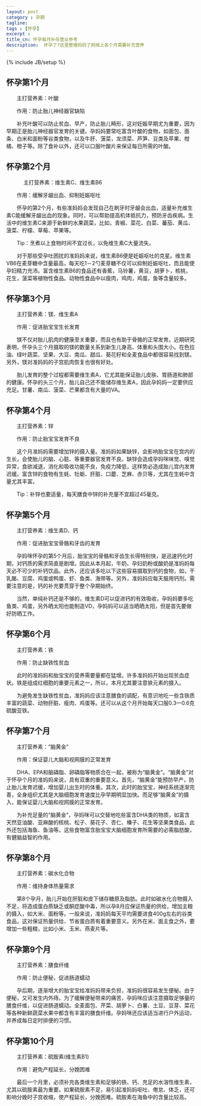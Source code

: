 ```yaml
---
layout: post
category : 孕期
tagline: 
tags : [怀孕]
excerpt : 
title_cn: 怀孕每月补存营业参考 
description:  怀孕了?这里整理妈妈了网络上各个月需要补充营养
---
```

{% include JB/setup %}

## 怀孕第1个月

　　主打营养素：叶酸 

　　作用：防止胎儿神经器官缺陷 

　　补充叶酸可以防止贫血、早产，防止胎儿畸形，这对妊娠早期尤为重要，因为早期正是胎儿神经器官发育的关键。孕妈妈要常吃富含叶酸的食物，如面包、面条、白米和面粉等谷类食物，以及牛肝、菠菜，龙须菜、芦笋、豆类及苹果、柑橘、橙子等。除了食补以外，还可以口服叶酸片来保证每日所需的叶酸。
 
## 怀孕第2个月
　 
　　主打营养素：维生素C、维生素B6 

　　作用：缓解牙龈出血、抑制妊娠呕吐 

　　怀孕的第2个月，有些准妈妈会发现自己在刷牙时牙龈会出血，适量补充维生素C能缓解牙龈出血的现象。同时，可以帮助提高机体抵抗力，预防牙齿疾病。生活中的维生素C来源于新鲜的水果蔬菜，比如，青椒、菜花、白菜、蕃茄、黄瓜、菠菜、柠檬、草莓、苹果等。
 
　　Tip：烹煮以上食物时间不宜过长，以免维生素C大量流失。 

　　对于那些受孕吐困扰的准妈妈来说，维生素B6便是妊娠呕吐的克星。维生素VB6在麦芽糖中含量最高，每天吃1－2勺麦芽糖不仅可以抑制妊娠呕吐，而且能使孕妇精力充沛。富含维生素B6的食品还有香蕉，马铃薯，黄豆，胡萝卜，核桃，花生，菠菜等植物性食品。动物性食品中以瘦肉，鸡肉，鸡蛋，鱼等含量较多。
 
## 怀孕第3个月 

　　主打营养素：镁、维生素A 

　　作用：促进胎宝宝生长发育 

　　镁不仅对胎儿肌肉的健康至关重要，而且也有助于骨骼的正常发育。近期研究表明，怀孕头三个月摄取的镁的数量关系到新生儿身高、体重和头围大小。在色拉油、绿叶蔬菜、坚果、大豆、南瓜、甜瓜、葵花籽和全麦食品中都很容易找到镁。另外，镁对准妈妈的子宫肌肉恢复也很有好处。
 
　　胎儿发育的整个过程都需要维生素A，它尤其能保证胎儿皮肤、胃肠道和肺部的健康。怀孕的头三个月，胎儿自己还不能储存维生素A，因此孕妈妈一定要供应充足。甘薯、南瓜、菠菜、芒果都含有大量的VA。
 
## 怀孕第4个月 

　　主打营养素：锌 

　　作用：防止胎宝宝发育不良 

　　这个月准妈妈需要增加锌的摄入量。准妈妈如果缺锌，会影响胎宝宝在宫内的生长，会使胎儿的脑、心脏、等重要器官发育不良。缺锌会造成孕妈咪味觉、嗅觉异常，食欲减退，消化和吸收功能不良，免疫力降低，这样势必造成胎儿宫内发育迟缓。富含锌的食物有生蚝、牡蛎、肝脏、口蘑、芝麻、赤贝等，尤其在生蚝中含量尤其丰富。
 
　　Tip：补锌也要适量，每天膳食中锌的补充量不宜超过45毫克。 

## 怀孕第5个月 

　　主打营养素：维生素D、钙 

　　作用：促进胎宝宝骨骼和牙齿的发育 

　　孕妈咪怀孕的第5个月后，胎宝宝的骨骼和牙齿生长得特别快，是迅速钙化时期，对钙质的需求简直是剧增。因此从本月起，牛奶、孕妇奶粉或酸奶是准妈妈每天必不可少的补钙饮品。此外，还应该多吃以下这些容易摄取到钙的食物，如，干乳酪、豆腐、鸡蛋或鸭蛋、虾、鱼类、海带等。另外，准妈妈应每天服用钙剂。需要注意的是，钙的补充要贯穿于整个孕期始终。
 
　　当然，单纯补钙还是不够的，维生素D可以促进钙的有效吸收，孕妈妈要多吃鱼类、鸡蛋，另外晒太阳也能制造VD，孕妈妈可以适当晒晒太阳，但是首先要做好防晒工作。 

## 怀孕第6个月

　　主打营养素：铁 

　　作用：防止缺铁性贫血 

　　此时的准妈妈和胎宝宝的营养需要量都在猛增。许多准妈妈开始出现贫血症状。铁是组成红细胞的重要元素之一，所以，本月尤其要注意铁元素的摄入。 

　　为避免发生缺铁性贫血，准妈妈应该注意膳食的调配，有意识地吃一些含铁质丰富的蔬菜、动物肝脏、瘦肉、鸡蛋等。还可以从这个月开始每天口服0.3—0.6克硫酸亚铁。 

## 怀孕第7个月

　　主打营养素：“脑黄金” 

　　作用：保证婴儿大脑和视网膜的正常发育 

　　DHA、EPA和脑磷脂、卵磷脂等物质合在一起，被称为“脑黄金”。“脑黄金”对于怀孕个月的准妈妈来说，具有双重的重要意义。首先，“脑黄金”能预防早产，防止胎儿发育迟缓，增加婴儿出生时的体重。其次，此时的胎宝宝，神经系统逐渐完善，全身组织尤其是大脑细胞发育速度比孕早期明显加快。而足够“脑黄金”的摄入，能保证婴儿大脑和视网膜的正常发育。
 
　　为补充足量的“脑黄金”，孕妈咪可以交替地吃些富含DHA类的物质，如富含天然亚油酸、亚麻酸的核桃、松子、葵花子、杏仁、榛子、花生等坚果类食品，此外还包括海鱼、鱼油等。这些食物富含胎宝宝大脑细胞发育所需要的必需脂肪酸，有健脑益智的作用。
 
## 怀孕第8个月

　　主打营养素：碳水化合物 

　　作用：维持身体热量需求 

　　第8个孕月，胎儿开始在肝脏和皮下储存糖原及脂肪。此时如碳水化合物摄入不足，将造成蛋白质缺乏或酮症酸中毒，所以孕8月应保证热量的供给，增加主粮的摄入，如大米、面粉等。一般来说，准妈妈每天平均需要进食400g左右的谷类食品，这对保证热量供给、节省蛋白质有着重要意义。另外在米、面主食之外，要增加一些粗粮，比如小米、玉米、燕麦片等。
 
## 怀孕第9个月

　　主打营养素：膳食纤维 

　　作用：防止便秘，促进肠道蠕动 

　　孕后期，逐渐增大的胎宝宝给准妈妈带来负担，准妈妈很容易发生便秘。由于便秘，又可发生内外痔。为了缓解便秘带来的痛苦，孕妈咪应该注意摄取足够量的膳食纤维，以促进肠道蠕动。全麦面包、芹菜、胡萝卜、白薯、土豆、豆芽、菜花等各种新鲜蔬菜水果中都含有丰富的膳食纤维。孕妈咪还应该适当进行户外运动，并养成每日定时排便的习惯。
 
## 怀孕第10个月

　　主打营养素：硫胺素(维生素B1) 

　　作用：避免产程延长，分娩困难 

　　最后一个月里，必须补充各类维生素和足够的铁、钙、充足的水溶性维生素，尤其以硫胺素最为重要。如果硫胺素不足，易引起准妈妈呕吐、倦怠、体乏，还可影响分娩时子宫收缩，使产程延长，分娩困难。硫胺素在海鱼中的含量比较高。



